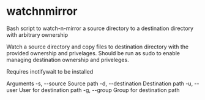 # watchnmirror
Bash script to watch-n-mirror a source directory to a destination directory with arbitrary ownership


 Watch a source directory and copy files to
 destination directory with the provided
 ownership and privelages. Should be run
 as sudo to enable managing destination
 ownership and priveleges.
 
 Requires inotifywait to be installed

 Arguments 
   -s, --source
       Source path
   -d, --destination
       Destination path
   -u, --user
       User for destination path
   -g, --group
       Group for destination path


